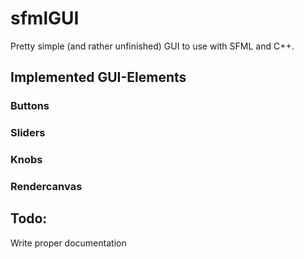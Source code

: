 # sfmlGUI

Pretty simple (and rather unfinished) GUI to use with SFML and C++.


## Implemented GUI-Elements
### Buttons
### Sliders
### Knobs
### Rendercanvas

## Todo:
Write proper documentation
